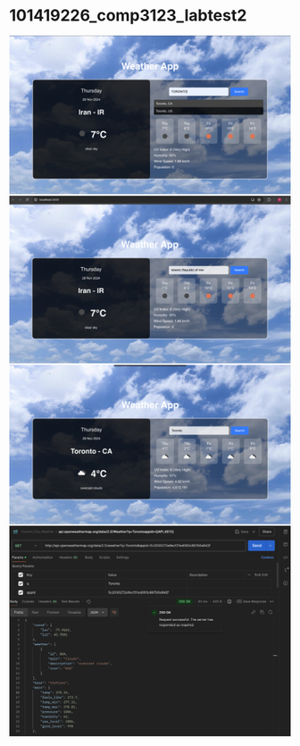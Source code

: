 # 101419226_comp3123_labtest2


![Alt text](./Sceenshot/1.png)
![Alt text](./Sceenshot/2.png)
![Alt text](./Sceenshot/3.png)
![Alt text](./Sceenshot/postman.png)
